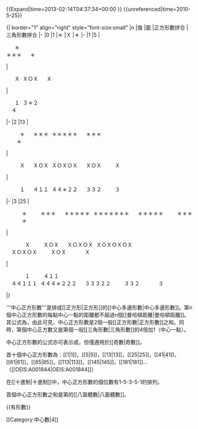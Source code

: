 {{Expand|time=2013-02-14T04:37:34+00:00 }}
{{unreferenced|time=2010-5-25}}

{| border="1" align="right" style="font-size:small"
|n
|值
|圖
|正方形數拼合
|三角形數拼合
|-
|0
|1
|＊
|Ｘ
|＊
|-
|1
|5
|<pre>
　＊
＊＊＊
　＊</pre>
|<pre>
　Ｘ
ＸＯＸ
　Ｘ</pre>
|<pre>
　１
３＊２
　４</pre>
|-
|2
|13
|<pre>
　　＊
　＊＊＊
＊＊＊＊＊
　＊＊＊
　　＊</pre>
|<pre>
　　Ｘ
　ＸＯＸ
ＸＯＸＯＸ
　ＸＯＸ
　　Ｘ</pre>
|<pre>
　　１
　４１１
４４＊２２
　３３２
　　３</pre>
|-
|3
|25
|<pre>
　　　＊
　　＊＊＊
　＊＊＊＊＊
＊＊＊＊＊＊＊
　＊＊＊＊＊
　　＊＊＊
　　　＊</pre>
|<pre>
　　　Ｘ
　　ＸＯＸ
　ＸＯＸＯＸ
ＸＯＸＯＸＯＸ
　ＸＯＸＯＸ
　　ＸＯＸ
　　　Ｘ</pre>
|<pre>
　　　１
　　４１１
　４４１１１
４４４＊２２２
　３３３２２
　　３３２
　　　３</pre>
|}

'''中心正方形數'''是排成[[正方形|正方形]]的[[中心多邊形數|中心多邊形數]]。第n個中心正方形數的每點中心一點的距離都不超過n個[[曼哈頓距離|曼哈頓距離]]。其公式為<math>n^2+(n-1)^2</math>，由此可見，中心正方形數是2個一般[[正方形數|正方形數]]之和。同時，第<math>n</math>個中心正方數又是第<math>n</math>個一般[[三角形數|三角形數]]的4倍加1（中心一點）。

中心正方形數的公式亦可表示成<math>\frac{n^2+1}{2}</math>，但僅適用於[[奇數|奇數]]。

首十個中心正方形數為：[[1|1]]，[[5|5]]，[[13|13]]，[[25|25]]，[[41|41]]，[[61|61]]，[[85|85]]，[[113|113]]，[[145|145]]，[[181|181]]...（[[OEIS:A001844|OEIS:A001844]]）

在[[十進制|十進制]]中，中心正方形數的個位數有1-5-3-5-1的排列。

首<math>n</math>個中心正方形數之和是第<math>n</math>的[[八面體數|八面體數]]。

{{有形數}}


[[Category:中心數|4]]